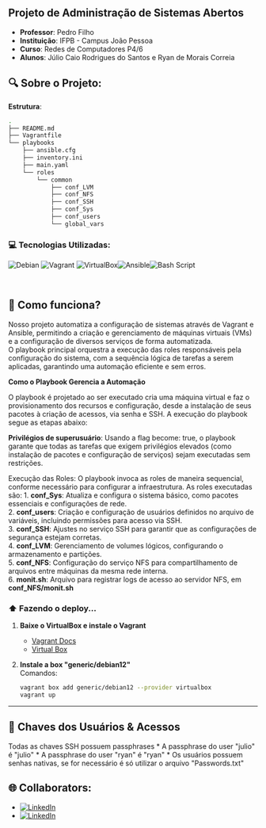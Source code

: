 ## Projeto de Administração de Sistemas Abertos

- **Professor**: Pedro Filho
- **Instituição**: IFPB - Campus João Pessoa
- **Curso**: Redes de Computadores P4/6
- **Alunos**: Júlio Caio Rodrigues do Santos e Ryan de Morais Correia

## 🔍 Sobre o Projeto:

**Estrutura**:
```bash
.
├── README.md
├── Vagrantfile
└── playbooks
    ├── ansible.cfg
    ├── inventory.ini
    ├── main.yaml
    └── roles
        └── common
            ├── conf_LVM
            ├── conf_NFS
            ├── conf_SSH
            ├── conf_Sys
            ├── conf_users
            └── global_vars
```
### 💻 Tecnologias Utilizadas:

![Debian](https://img.shields.io/badge/Debian-A81D33?style=for-the-badge&logo=debian&logoColor=white)
![Vagrant](https://img.shields.io/badge/vagrant-%231563FF.svg?style=for-the-badge&logo=vagrant&logoColor=white) ![VirtualBox](https://img.shields.io/badge/VirtualBox-2F61B4.svg?style=for-the-badge&logo=VirtualBox&logoColor=white)![Ansible](https://img.shields.io/badge/ansible-%231A1918.svg?style=for-the-badge&logo=ansible&logoColor=white)![Bash Script](https://img.shields.io/badge/Shell_Script-121011?style=for-the-badge&logo=gnu-bash&logoColor=white)

<br>

## 🚀 Como funciona?

<p>Nosso projeto automatiza a configuração de sistemas através de Vagrant e Ansible, permitindo a criação e gerenciamento de máquinas virtuais (VMs) e a configuração de diversos serviços de forma automatizada.
<br>
O playbook principal orquestra a execução das roles responsáveis pela configuração do sistema, com a sequência lógica de tarefas a serem aplicadas, garantindo uma automação eficiente e sem erros.
</p>
<main class="container">

**Como o Playbook Gerencia a Automação**

O playbook é projetado ao ser executado cria uma máquina virtual e faz o provisionamento dos recursos e configuração, desde a instalação de seus pacotes à criação de acessos, via senha e SSH. A execução do playbook segue as etapas abaixo:

**Privilégios de superusuário**: Usando a flag become: true, o playbook garante que todas as tarefas que exigem privilégios elevados (como instalação de pacotes e configuração de serviços) sejam executadas sem restrições.

Execução das Roles: 
    O playbook invoca as roles de maneira sequencial, conforme necessário para configurar a infraestrutura. As roles executadas são:
    1. **conf_Sys**: Atualiza e configura o sistema básico, como pacotes essenciais e configurações de rede.<br>
    2. **conf_users**: Criação e configuração de usuários definidos no arquivo de variáveis, incluindo permissões para acesso via SSH.<br>
    3. **conf_SSH**: Ajustes no serviço SSH para garantir que as configurações de segurança estejam corretas.<br>
    4. **conf_LVM**: Gerenciamento de volumes lógicos, configurando o armazenamento e partições.<br>
    5. **conf_NFS**: Configuração do serviço NFS para compartilhamento de arquivos entre máquinas da mesma rede interna.<br>
    6. **monit.sh**: Arquivo para registrar logs de acesso ao servidor NFS, em **conf_NFS/monit.sh**
<br>
</main>

### ⬆️ Fazendo o deploy...

1. **Baixe o VirtualBox e instale o Vagrant**
    - <a href="https://developer.hashicorp.com/vagrant/install?product_intent=vagrant">Vagrant Docs</a>
    - <a href="https://www.virtualbox.org/wiki/Downloads">Virtual Box</a>

2. **Instale a box "generic/debian12"**  
   Comandos:  
   ```bash
   vagrant box add generic/debian12 --provider virtualbox
   vagrant up

---
## 🔑 Chaves dos Usuários & Acessos

Todas as chaves SSH possuem passphrases
    * A passphrase do user "julio" é "julio"
    * A passphrase do user "ryan" é "ryan"
    * Os usuários possuem senhas nativas, se for necessário é só utilizar o arquivo "Passwords.txt"

## 🌐 Collaborators:

- [![LinkedIn](https://img.shields.io/badge/-Júlio_Caio-blue?style=for-the-badge&logo=Linkedin&logoColor=white&link=https://www.linkedin.com/in/julio-caio-r-santos/)](https://www.linkedin.com/in/julio-caio-r-santos/)
- [![LinkedIn](https://img.shields.io/badge/-Ryan_Morais-blue?style=for-the-badge&logo=linkedin&logoColor=white)](https://www.linkedin.com/in/ryan-morais-correia-0abb94277) <br>

<br>